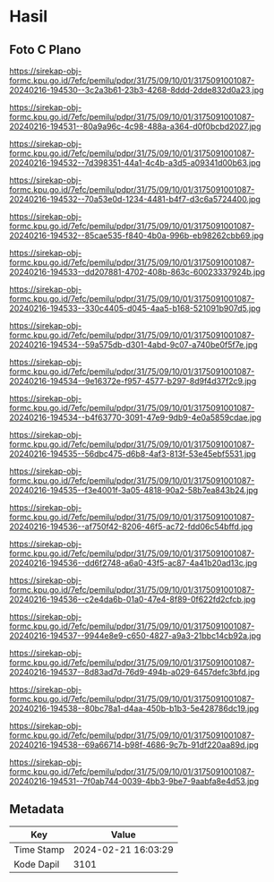 # Hasil

## Foto C Plano

https://sirekap-obj-formc.kpu.go.id/7efc/pemilu/pdpr/31/75/09/10/01/3175091001087-20240216-194530--3c2a3b61-23b3-4268-8ddd-2dde832d0a23.jpg

https://sirekap-obj-formc.kpu.go.id/7efc/pemilu/pdpr/31/75/09/10/01/3175091001087-20240216-194531--80a9a96c-4c98-488a-a364-d0f0bcbd2027.jpg

https://sirekap-obj-formc.kpu.go.id/7efc/pemilu/pdpr/31/75/09/10/01/3175091001087-20240216-194532--7d398351-44a1-4c4b-a3d5-a09341d00b63.jpg

https://sirekap-obj-formc.kpu.go.id/7efc/pemilu/pdpr/31/75/09/10/01/3175091001087-20240216-194532--70a53e0d-1234-4481-b4f7-d3c6a5724400.jpg

https://sirekap-obj-formc.kpu.go.id/7efc/pemilu/pdpr/31/75/09/10/01/3175091001087-20240216-194532--85cae535-f840-4b0a-996b-eb98262cbb69.jpg

https://sirekap-obj-formc.kpu.go.id/7efc/pemilu/pdpr/31/75/09/10/01/3175091001087-20240216-194533--dd207881-4702-408b-863c-60023337924b.jpg

https://sirekap-obj-formc.kpu.go.id/7efc/pemilu/pdpr/31/75/09/10/01/3175091001087-20240216-194533--330c4405-d045-4aa5-b168-521091b907d5.jpg

https://sirekap-obj-formc.kpu.go.id/7efc/pemilu/pdpr/31/75/09/10/01/3175091001087-20240216-194534--59a575db-d301-4abd-9c07-a740be0f5f7e.jpg

https://sirekap-obj-formc.kpu.go.id/7efc/pemilu/pdpr/31/75/09/10/01/3175091001087-20240216-194534--9e16372e-f957-4577-b297-8d9f4d37f2c9.jpg

https://sirekap-obj-formc.kpu.go.id/7efc/pemilu/pdpr/31/75/09/10/01/3175091001087-20240216-194534--b4f63770-3091-47e9-9db9-4e0a5859cdae.jpg

https://sirekap-obj-formc.kpu.go.id/7efc/pemilu/pdpr/31/75/09/10/01/3175091001087-20240216-194535--56dbc475-d6b8-4af3-813f-53e45ebf5531.jpg

https://sirekap-obj-formc.kpu.go.id/7efc/pemilu/pdpr/31/75/09/10/01/3175091001087-20240216-194535--f3e4001f-3a05-4818-90a2-58b7ea843b24.jpg

https://sirekap-obj-formc.kpu.go.id/7efc/pemilu/pdpr/31/75/09/10/01/3175091001087-20240216-194536--af750f42-8206-46f5-ac72-fdd06c54bffd.jpg

https://sirekap-obj-formc.kpu.go.id/7efc/pemilu/pdpr/31/75/09/10/01/3175091001087-20240216-194536--dd6f2748-a6a0-43f5-ac87-4a41b20ad13c.jpg

https://sirekap-obj-formc.kpu.go.id/7efc/pemilu/pdpr/31/75/09/10/01/3175091001087-20240216-194536--c2e4da6b-01a0-47e4-8f89-0f622fd2cfcb.jpg

https://sirekap-obj-formc.kpu.go.id/7efc/pemilu/pdpr/31/75/09/10/01/3175091001087-20240216-194537--9944e8e9-c650-4827-a9a3-21bbc14cb92a.jpg

https://sirekap-obj-formc.kpu.go.id/7efc/pemilu/pdpr/31/75/09/10/01/3175091001087-20240216-194537--8d83ad7d-76d9-494b-a029-6457defc3bfd.jpg

https://sirekap-obj-formc.kpu.go.id/7efc/pemilu/pdpr/31/75/09/10/01/3175091001087-20240216-194538--80bc78a1-d4aa-450b-b1b3-5e428786dc19.jpg

https://sirekap-obj-formc.kpu.go.id/7efc/pemilu/pdpr/31/75/09/10/01/3175091001087-20240216-194538--69a66714-b98f-4686-9c7b-91df220aa89d.jpg

https://sirekap-obj-formc.kpu.go.id/7efc/pemilu/pdpr/31/75/09/10/01/3175091001087-20240216-194531--7f0ab744-0039-4bb3-9be7-9aabfa8e4d53.jpg


## Metadata

| Key        | Value               |
| ---------- | ------------------- |
| Time Stamp | 2024-02-21 16:03:29 |
| Kode Dapil | 3101                |




